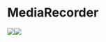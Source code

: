 # MediaRecorder



<img src="https://www.11zon.com/images/android/mediarecorder/11zon_mediarecorder2.png"/><img src="https://www.11zon.com/images/android/mediarecorder/11zon_mediarecorder3.png"/>
